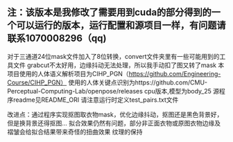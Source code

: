 ## 注：该版本是我修改了需要用到cuda的部分得到的一个可以运行的版本，运行配置和源项目一样，有问题请联系1070008296（qq)
对于三通道24位mask文件加入了8位转换，convert文件夹里有一些可能用到的工具文件
grabcut不太好用，边缘抖动无法处理，所以我手动扣了图又转了mask
本项目使用的人体语义解析项目为CIHP_PGN（https://github.com/Engineering-Course/CIHP_PGN）
使用的人体关键点识别为https://github.com/CMU-Perceptual-Computing-Lab/openpose/releases cpu版本,模型为body_25
源程序readme见README_ORI
请注意运行时定义test_pairs.txt文件


改进点：通过程序实现抠图取衣物mask，优化边缘抖动，抠图还是黑色背景好，但是换背景还得抠图...
拟合效果仍然有问题，部分非正面衣物或原图衣物边缘及褶皱会给拟合结果带来奇怪的扭曲效果
纹理的保持
